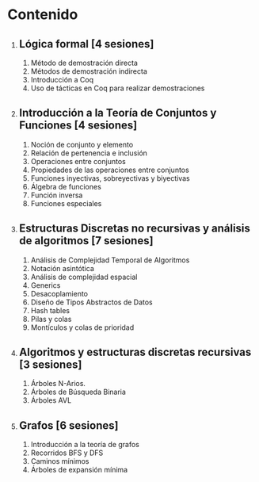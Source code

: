 # Contenido

1. ## Lógica formal [4 sesiones] 

    1. Método de demostración directa 
    2. Métodos de demostración indirecta 
    3. Introducción a Coq 
    4. Uso de tácticas en Coq para realizar demostraciones 

2. ## Introducción a la Teoría de Conjuntos y Funciones [4 sesiones] 

    1. Noción de conjunto y elemento 
    2. Relación de pertenencia e inclusión 
    3. Operaciones entre conjuntos 
    4. Propiedades de las operaciones entre conjuntos 
    5. Funciones inyectivas, sobreyectivas y biyectivas 
    6. Álgebra de funciones 
    7. Función inversa 
    8. Funciones especiales 

3. ## Estructuras Discretas no recursivas y análisis de algoritmos [7 sesiones] 

    1. Análisis de Complejidad Temporal de Algoritmos 
    2. Notación asintótica 
    3. Análisis de complejidad espacial 
    4. Generics 
    5. Desacoplamiento 
    6. Diseño de Tipos Abstractos de Datos 
    7. Hash tables 
    8. Pilas y colas 
    9. Montículos y colas de prioridad 

4. ## Algoritmos y estructuras discretas recursivas [3 sesiones] 

    1. Árboles N-Arios. 
    2. Árboles de Búsqueda Binaria 
    3. Árboles AVL 


5. ## Grafos [6 sesiones] 

    1. Introducción a la teoría de grafos 
    2. Recorridos BFS y DFS 
    3. Caminos mínimos 
    4. Árboles de expansión mínima 
